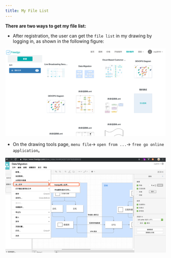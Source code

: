 ```yaml
---
title: My File List
---
```

**There are two ways to get my file list:**
+ After registration, the user can get the `file list` in my drawing by logging in, as shown in the following figure:

![Online Diagram Drawing](/public/themes/freedgo/myfile.png "my drawing page")

+ On the drawing tools page, `menu file`-> `open from ...`-> `free go online application`。

![Online Diagram Drawing](/public/themes/freedgo/myfileList.png "my file list")
<script async src="https://pagead2.googlesyndication.com/pagead/js/adsbygoogle.js"></script><ins class="adsbygoogle" style="display:block; text-align:center;" data-ad-layout="in-article" data-ad-format="fluid" data-ad-client="ca-pub-9055212255210230" data-ad-slot="7941459222"></ins> <script>(adsbygoogle = window.adsbygoogle || []).push({});</script>
